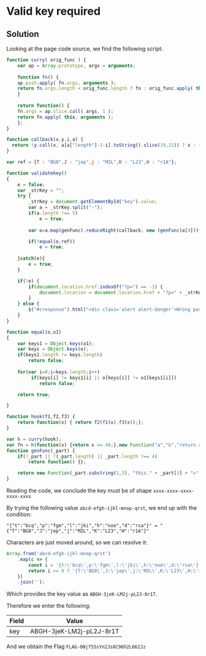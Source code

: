 # Valid key required

## Solution

Looking at the page code source, we find the following script:
```javascript
function curry( orig_func ) {
	var ap = Array.prototype, args = arguments;
	
	function fn() {
	ap.push.apply( fn.args, arguments ); 
	return fn.args.length < orig_func.length ? fn : orig_func.apply( this, fn.args );
	}
	 
	return function() {
	fn.args = ap.slice.call( args, 1 );
	return fn.apply( this, arguments );
	};
}

function callback(x,y,i,a) {
  return !y.call(x, a[a["length"]-1-i].toString().slice(19,21)) ? x : {};
}

var ref = {T : "BG8",J : "jep",j : "M2L",K : "L23",H : "r1A"};

function validatekey()
{
	e = false;
	var _strKey = "";
	try {
		_strKey = document.getElementById("key").value;
		var a = _strKey.split("-");
		if(a.length !== 5)
			e = true;
		
		var o=a.map(genFunc).reduceRight(callback, new (genFunc(a[4]))(Function));

		if(!equal(o,ref))
			e = true;
		
	}catch(e){
		e = true;
	}

	if(!e) {
		if(document.location.href.indexOf("?p=") == -1) {
			document.location = document.location.href + "?p=" + _strKey;
		}
	} else {
		$("#cresponse").html("<div class='alert alert-danger'>Wrong password sorry.</div>");
	}   
}

function equal(o,o1)
{
	var keys1 = Object.keys(o1);
	var keys = Object.keys(o);
	if(keys1.length != keys.length)
		return false;
		
	for(var i=0;i<keys.length;i++)
		 if(keys[i] != keys1[i] || o[keys[i]] != o1[keys1[i]])
			return false;

	return true;

}

function hook(f1,f2,f3) {
	return function(x) { return f2(f1(x),f3(x));};
}

var h = curry(hook);
var fn = h(function(x) {return x >= 48;},new Function("a","b","return a && b;"));
function genFunc(_part) {
	if(!_part || !(_part.length) || _part.length !== 4)
		return function() {};

	return new Function(_part.substring(1,3), "this." + _part[3] + "=" + _part.slice(1,3) + "+" + (fn(function(y){return y<=57})(_part.charCodeAt(0)) ?  _part[0] : "'"+ _part[0] + "'"));
}
```

Reading the code, we conclude the key must be of shape `xxxx-xxxx-xxxx-xxxx-xxxx`

By trying the following value `abcd-efgh-ijkl-mnop-qrst`, we end up with the condition:

```
"{"t":"bcq","p":"fgm","l":"jki","h":"noe","d":"rsa"}" = "{"T":"BG8","J":"jep","j":"M2L","K":"L23","H":"r1A"}"
```

Characters are just moved around, so we can resolve it:
```javascript
Array.from('abcd-efgh-ijkl-mnop-qrst')
	.map(c => {
		const i = '{t:\'bcq\',p:\'fgm\',l:\'jki\',h:\'noe\',d:\'rsa\'}'.indexOf(c);
		return i >= 0 ? '{T:\'BG8\',J:\'jep\',j:\'M2L\',K:\'L23\',H:\'r1A\'}'.charAt(i) : '-';
	})
	.join('');
```

Which provides the key value as `ABGH-3jeK-LM2j-pL2J-8r1T`.

Therefore we enter the following:

|Field  | Value |
| ------------- | ------------- |
|key|ABGH-3jeK-LM2j-pL2J-8r1T|

And we obtain the Flag `FLAG-ONj755sYn2Js8C96h2L662Jz`